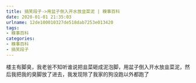 ```yaml
---
title: 搞笑段子->用盆子倒入开水放韭菜泥 | 糗事百科
date: 2020-01-01 21:35:03
urlname: 12de100010327de518dab7253e013420
tags: 
- 糗事百科
categories:
- 糗事百科
- 搞笑段子
---
```

楼主有脚臭，我老爸不知听谁说把韭菜砸成泥泡脚，用盆子倒入开水放韭菜泥，然后我把我的臭脚放了进去，我发现除了我家的狗没跑以外都跑了


